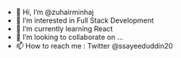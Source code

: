 - 👋 Hi, I’m @zuhairminhaj
- 👀 I’m interested in Full Stack Development
- 🌱 I’m currently learning React
- 💞️ I’m looking to collaborate on ...
- 📫 How to reach me : Twitter @ssayeeduddin20

<!---
zuhairminhaj/zuhairminhaj is a ✨ special ✨ repository because its `README.md` (this file) appears on your GitHub profile.
You can click the Preview link to take a look at your changes.
--->
